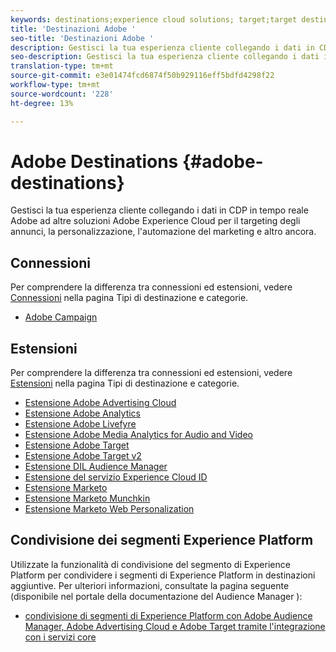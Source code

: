 ```yaml
---
keywords: destinations;experience cloud solutions; target;target destination; ad cloud; advertising cloud; audience manager; adobe target destination; target; audience manager destination;
title: 'Destinazioni Adobe '
seo-title: 'Destinazioni Adobe '
description: Gestisci la tua esperienza cliente collegando i dati in CDP in tempo reale  Adobe ad altre soluzioni Adobe Experience Cloud per il targeting degli annunci, la personalizzazione, l'automazione del marketing e altro ancora
seo-description: Gestisci la tua esperienza cliente collegando i dati in CDP in tempo reale  Adobe ad altre soluzioni Adobe Experience Cloud per il targeting degli annunci, la personalizzazione, l'automazione del marketing e altro ancora
translation-type: tm+mt
source-git-commit: e3e01474fcd6874f50b929116eff5bdfd4298f22
workflow-type: tm+mt
source-wordcount: '228'
ht-degree: 13%

---
```



# Adobe Destinations {#adobe-destinations}

Gestisci la tua esperienza cliente collegando i dati in CDP in tempo reale  Adobe ad altre soluzioni Adobe Experience Cloud per il targeting degli annunci, la personalizzazione, l&#39;automazione del marketing e altro ancora.

## Connessioni

Per comprendere la differenza tra connessioni ed estensioni, vedere [Connessioni](/help/rtcdp/destinations/destination-types.md#connections) nella pagina Tipi di destinazione e categorie.

* [Adobe Campaign](/help/rtcdp/destinations/adobe-campaign-destination.md)

## Estensioni

Per comprendere la differenza tra connessioni ed estensioni, vedere [Estensioni](/help/rtcdp/destinations/destination-types.md#extensions) nella pagina Tipi di destinazione e categorie.

* [Estensione Adobe Advertising Cloud](/help/rtcdp/destinations/adobe-advertising-cloud-extension.md)
* [Estensione Adobe Analytics](/help/rtcdp/destinations/adobe-analytics-extension.md)
* [Estensione  Adobe Livefyre](/help/rtcdp/destinations/adobe-livefyre-extension.md)
* [Estensione Adobe Media Analytics for Audio and Video](/help/rtcdp/destinations/adobe-video-analytics-extension.md)
* [Estensione Adobe Target](/help/rtcdp/destinations/adobe-target-extension.md)
* [Estensione Adobe Target v2](/help/rtcdp/destinations/adobe-target-v2-extension.md)
* [Estensione DIL Audience Manager](/help/rtcdp/destinations/aam-dil-extension.md)
* [Estensione del servizio Experience Cloud ID](/help/rtcdp/destinations/adobe-ecid-extension.md)
* [Estensione Marketo](/help/rtcdp/destinations/marketo-extension.md)
* [Estensione Marketo Munchkin](/help/rtcdp/destinations/marketo-munchkin-extension.md)
* [Estensione Marketo Web Personalization](/help/rtcdp/destinations/marketo-web-personalization-extension.md)

## Condivisione dei segmenti  Experience Platform

Utilizzate la funzionalità di condivisione del segmento di Experience Platform  per condividere i segmenti di Experience Platform  in destinazioni   aggiuntive. Per ulteriori informazioni, consultate la pagina seguente (disponibile nel portale della documentazione del Audience Manager ):

* [condivisione di segmenti di Experience Platform con Adobe Audience Manager, Adobe Advertising Cloud e  Adobe Target tramite l&#39;integrazione con i servizi core](https://docs.adobe.com/help/en/audience-manager/user-guide/implementation-integration-guides/integration-experience-platform/aam-aep-audience-sharing.html)